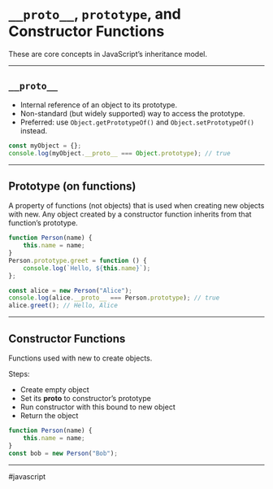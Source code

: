 # `__proto__`, `prototype`, and Constructor Functions

These are core concepts in JavaScript’s inheritance model.

---
## `__proto__`

- Internal reference of an object to its prototype.
- Non-standard (but widely supported) way to access the prototype.
- Preferred: use `Object.getPrototypeOf()` and `Object.setPrototypeOf()` instead.

```js
const myObject = {};
console.log(myObject.__proto__ === Object.prototype); // true
```

---
## Prototype (on functions)

A property of functions (not objects) that is used when creating new objects with new.
Any object created by a constructor function inherits from that function’s prototype.

```js
function Person(name) {
    this.name = name;
}
Person.prototype.greet = function () {
    console.log(`Hello, ${this.name}`);
};

const alice = new Person("Alice");
console.log(alice.__proto__ === Person.prototype); // true
alice.greet(); // Hello, Alice
```

---
## Constructor Functions

Functions used with new to create objects.

Steps:
- Create empty object
- Set its __proto__ to constructor’s prototype
- Run constructor with this bound to new object
- Return the object

```js
function Person(name) {
    this.name = name;
}
const bob = new Person("Bob");
```

---

#javascript